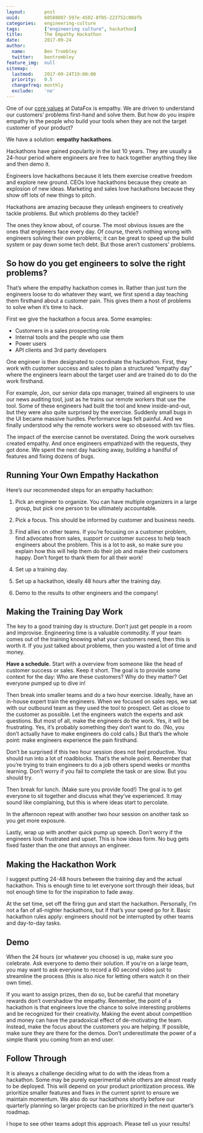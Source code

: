```yaml
---
layout:       post
uuid:         60588087-597e-4502-8f05-223752c08dfb
categories:   engineering-culture
tags:         ["engineering culture", hackathon]
title:        The Empathy Hackathon
date:         2017-09-24
author:
  name:       Ben Trombley
  twitter:    bentrombley
feature_img:  null
sitemap:
  lastmod:    2017-09-24T19:00:00
  priority:   0.5
  changefreq: monthly
  exclude:    'no'
---
```


One of our [core values](http://blog.datafox.com/startup-culture-values/) at DataFox is empathy.  We are driven to understand our customers’ problems first-hand and solve them.  But how do you inspire empathy in the people who build your tools when they are not the target customer of your product?

We have a solution: **empathy hackathons**.

Hackathons have gained popularity in the last 10 years.  They are usually a 24-hour period where engineers are free to hack together anything they like and then demo it.

Engineers love hackathons because it lets them exercise creative freedom and explore new ground.  CEOs love hackathons because they create an explosion of new ideas.  Marketing and sales love hackathons because they show off lots of new things to pitch.

Hackathons are amazing because they unleash engineers to creatively tackle problems.  But which problems do they tackle?

The ones they know about, of course.  The most obvious issues are the ones that engineers face every day.  Of course, there’s nothing wrong with engineers solving their own problems; it can be great to speed up the build system or pay down some tech debt.  But those aren’t customers’ problems.

## So how do you get engineers to solve the right problems?
That’s where the empathy hackathon comes in.  Rather than just turn the engineers loose to do whatever they want, we first spend a day teaching them firsthand about a customer pain.  This gives them a host of problems to solve when it’s time to hack.

First we give the hackathon a focus area.  Some examples:

- Customers in a sales prospecting role
- Internal tools and the people who use them
- Power users
- API clients and 3rd party developers

One engineer is then designated to coordinate the hackathon.  First, they work with customer success and sales to plan a structured “empathy day” where the engineers learn about the target user and are trained do to do the work firsthand.

For example, Jon, our senior data ops manager, trained all engineers to use our news auditing tool, just as he trains our remote workers that use the tool.  Some of these engineers had built the tool and knew inside-and-out, but they were also quite surprised by the exercise.  Suddenly small bugs in the UI became massive hurdles.  Performance lags felt painful.  And we finally understood why the remote workers were so obsessed with tsv files.

The impact of the exercise cannot be overstated.  Doing the work ourselves created empathy.  And once engineers empathized with the requests, they got done.  We spent the next day hacking away, building a handful of features and fixing dozens of bugs.

## Running Your Own Empathy Hackathon
Here’s our recommended steps for an empathy hackathon:

1. Pick an engineer to organize.  You can have multiple organizers in a large group, but pick one person to be ultimately accountable.

2.  Pick a focus.  This should be informed by customer and business needs.

3.  Find allies on other teams.  If you’re focusing on a customer problem, find advocates from sales, support or customer success to help teach engineers about the problem.  This is a lot to ask, so make sure you explain how this will help them do their job and make their customers happy.  Don’t forget to thank them for all their work!

4.  Set up a training day.

5.  Set up a hackathon, ideally 48 hours after the training day.

6. Demo to the results to other engineers and the company!

## Making the Training Day Work
The key to a good training day is structure.  Don’t just get people in a room and improvise.  Engineering time is a valuable commodity.  If your team comes out of the training knowing what your customers need, then this is worth it.  If you just talked about problems, then you wasted a lot of time and money.

**Have a schedule.**  Start with a overview from someone like the head of customer success or sales.  Keep it short.  The goal is to provide some context for the day: Who are these customers?  Why do they matter?  Get everyone pumped up to dive in!

Then break into smaller teams and do a two hour exercise.  Ideally, have an in-house expert train the engineers.  When we focused on sales reps, we sat with our outbound team as they used the tool to prospect.  Get as close to the customer as possible.  Let the engineers watch the experts and ask questions.  But most of all, make the engineers do the work.  Yes, it will be frustrating. Yes, it’s probably something they don’t want to do.  (No, you don’t actually have to make engineers do cold calls.)  But that’s the whole point: make engineers experience the pain firsthand.

Don’t be surprised if this two hour session does not feel productive. You should run into a lot of roadblocks.  That’s the whole point.  Remember that you’re trying to train engineers to do a job others spend weeks or months learning.  Don’t worry if you fail to complete the task or are slow.  But you should try.

Then break for lunch.  (Make sure you provide food!)  The goal is to get everyone to sit together and discuss what they’ve experienced.  It may sound like complaining, but this is where ideas start to percolate.

In the afternoon repeat with another two hour session on another task so you get more exposure.

Lastly, wrap up with another quick pump up speech.  Don’t worry if the engineers look frustrated and upset.  This is how ideas form.  No bug gets fixed faster than the one that annoys an engineer.

## Making the Hackathon Work

I suggest putting 24-48 hours between the training day and the actual hackathon.  This is enough time to let everyone sort through their ideas, but not enough time to for the inspiration to fade away.

At the set time, set off the firing gun and start the hackathon.   Personally, I’m not a fan of all-nighter hackathons, but if that’s your speed go for it.  Basic hackathon rules apply: engineers should not be interrupted by other teams and day-to-day tasks.


## Demo

When the 24 hours (or whatever you choose) is up, make sure you celebrate.  Ask everyone to demo their solution.  If you’re on a large team, you may want to ask everyone to record a 60 second video just to streamline the process (this is also nice for letting others watch it on their own time).

If you want to assign prizes, then do so, but be careful that monetary rewards don’t overshadow the empathy.  Remember, the point of a hackathon is that engineers love the chance to solve interesting problems and be recognized for their creativity.  Making the event about competition and money can have the paradoxical effect of de-motivating the team.  Instead, make the focus about the customers you are helping.  If possible, make sure they are there for the demos.  Don’t underestimate the power of a simple thank you coming from an end user.

## Follow Through

It is always a challenge deciding what to do with the ideas from a hackathon.  Some may be purely experimental while others are almost ready to be deployed.  This will depend on your product prioritization process.   We prioritize smaller features and fixes in the current sprint to ensure we maintain momentum.  We also do our hackathons shortly before our quarterly planning so larger projects can be prioritized in the next quarter’s roadmap.

I hope to see other teams adopt this approach.  Please tell us your results!


